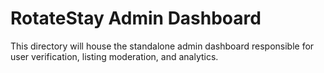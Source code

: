 # RotateStay Admin Dashboard

This directory will house the standalone admin dashboard responsible for user verification, listing moderation, and analytics.
